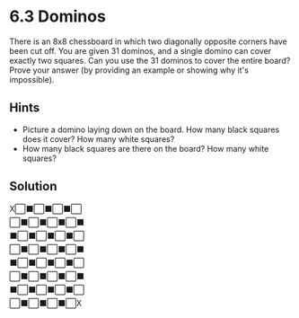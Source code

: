 # 6.3 Dominos

There is an 8x8 chessboard in which two diagonally opposite corners have been cut off. You are given 31 dominos, and a single domino can cover exactly two squares. Can you use the 31 dominos to cover the entire board? Prove your answer (by providing an example or showing why it's impossible).

## Hints

- Picture a domino laying down on the board. How many black squares does it cover? How many white squares?
- How many black squares are there on the board? How many white squares?

## Solution

X⬜⬛⬜⬛⬜⬛⬜  
⬜⬛⬜⬛⬜⬛⬜⬛  
⬛⬜⬛⬜⬛⬜⬛⬜  
⬜⬛⬜⬛⬜⬛⬜⬛  
⬛⬜⬛⬜⬛⬜⬛⬜  
⬜⬛⬜⬛⬜⬛⬜⬛  
⬛⬜⬛⬜⬛⬜⬛⬜  
⬜⬛⬜⬛⬜⬛⬜X
